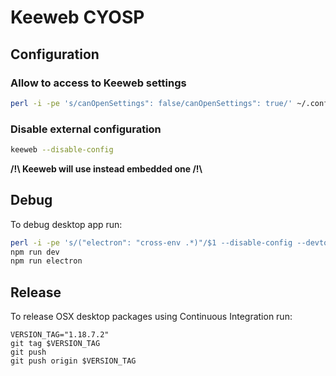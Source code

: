 # Keeweb CYOSP

## Configuration

### Allow to access to Keeweb settings

```bash
perl -i -pe 's/canOpenSettings": false/canOpenSettings": true/' ~/.config/KeeWeb/app-settings.json
```

### Disable external configuration

```bash
keeweb --disable-config
```

**/!\\ Keeweb will use instead embedded one /!\\**

## Debug

To debug desktop app run:
```bash
perl -i -pe 's/("electron": "cross-env .*)"/$1 --disable-config --devtools"/' package.json
npm run dev
npm run electron
```

## Release

To release OSX desktop packages using Continuous Integration run:
```
VERSION_TAG="1.18.7.2"
git tag $VERSION_TAG
git push
git push origin $VERSION_TAG
```
